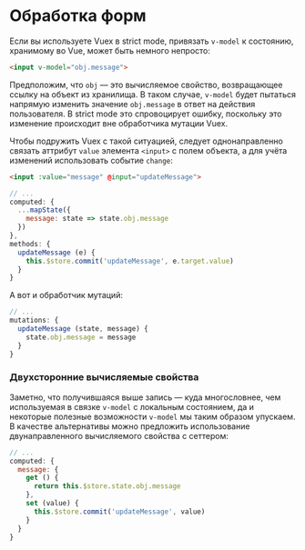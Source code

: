 # Обработка форм

Если вы используете Vuex в strict mode, привязать `v-model` к состоянию, хранимому во Vue, может быть немного непросто:

``` html
<input v-model="obj.message">
```

Предположим, что `obj` — это вычисляемое свойство, возвращающее ссылку на объект из хранилища. В таком случае, `v-model` будет пытаться напрямую изменить значение `obj.message` в ответ на действия пользователя. В strict mode это спровоцирует ошибку, поскольку это изменение происходит вне обработчика мутации Vuex.

Чтобы подружить Vuex с такой ситуацией, следует однонаправленно связать аттрибут `value` элемента `<input>` с полем объекта, а для учёта изменений использовать событие `change`:

``` html
<input :value="message" @input="updateMessage">
```
``` js
// ...
computed: {
  ...mapState({
    message: state => state.obj.message
  })
},
methods: {
  updateMessage (e) {
    this.$store.commit('updateMessage', e.target.value)
  }
}
```

А вот и обработчик мутаций:

``` js
// ...
mutations: {
  updateMessage (state, message) {
    state.obj.message = message
  }
}
```

### Двухсторонние вычисляемые свойства

Заметно, что получившаяся выше запись — куда многословнее, чем используемая в связке `v-model` с локальным состоянием, да и некоторые полезные возможности `v-model` мы таким образом упускаем. В качестве альтернативы можно предложить использование двунаправленного вычисляемого свойства с сеттером:

``` js
// ...
computed: {
  message: {
    get () {
      return this.$store.state.obj.message
    },
    set (value) {
      this.$store.commit('updateMessage', value)
    }
  }
}
```

